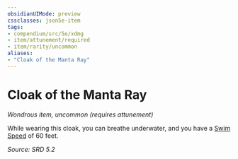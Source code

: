 ```yaml
---
obsidianUIMode: preview
cssclasses: json5e-item
tags:
- compendium/src/5e/xdmg
- item/attunement/required
- item/rarity/uncommon
aliases: 
- "Cloak of the Manta Ray"
---
```

# Cloak of the Manta Ray
*Wondrous item, uncommon (requires attunement)*  


While wearing this cloak, you can breathe underwater, and you have a [Swim Speed](rules/variant-rules/swim-speed-xphb.md) of 60 feet.

*Source: SRD 5.2*